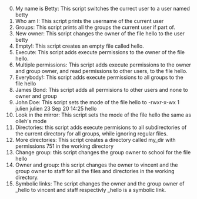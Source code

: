 0. My name is Betty: This script switches the currect user to a user named betty
1. Who am I: This script prints the username of the current user
2. Groups: This script prints all the groups the current user if part of.
3. New owner: This script changes the owner of the file hello to the user betty
4. Empty!: This script creates an empty file called hello.
5. Execute: This script adds execute permissions to the owner of the file hello.
6. Multiple permissions: This script adds execute permissions to the owner and group owner, and read permissions to other users, to the file hello.
7. Everybody!: This script adds execute permissions to all groups to the file hello
8. James Bond: This script adds all permisions to other users and none to owner and group
9. John Doe: This script sets the mode of the file hello to -rwxr-x-wx 1 julien julien 23 Sep 20 14:25 hello
10. Look in the mirror: This script sets the mode of the file hello the same as olleh's mode
11. Directories: this script adds execute permisions to all subdirectories of the current directory for all groups, while ignoring regular files.
12. More directories: This script creates a directory called my_dir with permissions 751 in the working directory
13. Change group: this script changes the group owner to school for the file hello
14. Owner and group: this script changes the owner to vincent and the group owner to staff for all the files and directories in the working directory.
15. Symbolic links: The script changes the owner and the group owner of _hello to vincent and staff respectivly _hello is a symbolic link.

